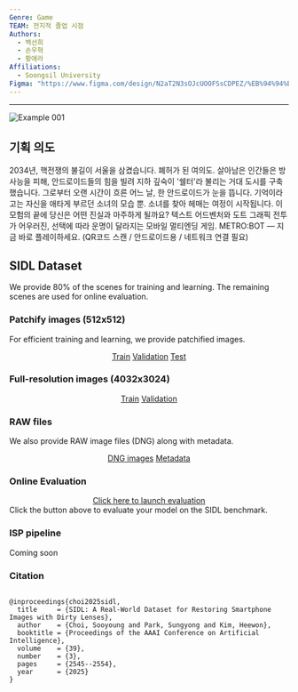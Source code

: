 ```yaml
---
Genre: Game
TEAM: 전지적 졸업 시점
Authors:
  - 백선희
  - 손우혁
  - 황애라
Affiliations:
  - Soongsil University
Figma: "https://www.figma.com/design/N2aT2N3sOJcUOOFSsCDPEZ/%EB%94%94%EC%9E%90%EC%9D%B8?node-id=779-232&t=xaIZoRMNblZIWJmT-1"
---
```


<body>
  <hr>
  <img src = "images/1.png" alt = "Example 001" style="display: block; margin: auto;">
</body>


<!-- Using HTML to center the abstract -->
<div class="columns is-centered has-text-centered">
  <div class="column is-four-fifths">
    <h2>기획 의도</h2>
    <div class="content has-text-justified">
      2034년, 핵전쟁의 불길이 서울을 삼켰습니다. 폐허가 된 여의도. 살아남은 인간들은 방사능을 피해, 안드로이드들의 힘을 빌려 지하 깊숙이 '쉘터'라 불리는 거대 도시를 구축했습니다. 그로부터 오랜 시간이 흐른 어느 날, 한 안드로이드가 눈을 뜹니다. 기억이라고는 자신을 애타게 부르던 소녀의 모습 뿐. 소녀를 찾아 헤매는 여정이 시작됩니다. 이 모험의 끝에 당신은 어떤 진실과 마주하게 될까요? 텍스트 어드벤처와 도트 그래픽 전투가 어우러진, 선택에 따라 운명이 달라지는 모바일 멀티엔딩 게임. METRO:BOT — 지금 바로 플레이하세요. (QR코드 스캔 / 안드로이드용 / 네트워크 연결 필요)
    </div>
  </div>
</div>


<!-- Dataset Download Buttons -->

## SIDL Dataset 
We provide 80% of the scenes for training and learning. The remaining scenes are used for online evaluation.
### Patchify images (512x512)
For efficient training and learning, we provide patchified images. 
<div class="buttons" style="text-align: center; margin-top: 1em;">
  <a class="button is-primary" href="https://drive.google.com/file/d/1es3rPo5Y9O96EjDVXanUY8NpaRprWH-h/view?usp=sharing" target="_blank">Train</a>
  <a class="button is-primary" href="https://drive.google.com/file/d/1u5-MDauO3XolXsU6eOARwlXo7SnpLwqA/view?usp=sharing" target="_blank">Validation</a>
  <a class="button is-primary" href="https://drive.google.com/file/d/1-SFyyjH0G3C68OfDjZ_O7M4mOqkcJdEf/view?usp=sharing" target="_blank">Test</a>
</div>

### Full-resolution images (4032x3024)
<div class="buttons" style="text-align: center; margin-top: 1em;">
  <a class="button is-primary" href="https://drive.google.com/file/d/1s_gUw1DCqokihl3YtO3lu9_GnLZaSElI/view?usp=sharing" target="_blank">Train</a>
  <a class="button is-primary" href="https://drive.google.com/file/d/1OHxG8Jh0goKIhkJTe9NXZ6uIuD5qVaNH/view?usp=sharing" target="_blank">Validation</a>
</div>

### RAW files
We also provide RAW image files (DNG) along with metadata.
<div class="buttons" style="text-align: center; margin-top: 1em;">
  <a class="button is-primary" href="https://drive.google.com/file/d/1k78IIsUl2eYPnPvWkBampU0qlMrW4F-u/view?usp=sharing" target="_blank">DNG images</a>
  <a class="button is-primary" href="https://drive.google.com/file/d/1lAab5F3jjCByY4OEvGSAfykyAqp2wfTi/view?usp=sharing" target="_blank">Metadata</a>
</div>

### Online Evaluation  
<div class="buttons" style="text-align: center; margin-top: 1em;">
  <a class="button is-primary" href="http://203.253.25.170:8080" target="_blank">Click here to launch evaluation</a>
</div>  
Click the button above to evaluate your model on the SIDL benchmark.


### ISP pipeline
Coming soon


### Citation
<pre><code class="language-bibtex">
@inproceedings{choi2025sidl,
  title     = {SIDL: A Real-World Dataset for Restoring Smartphone Images with Dirty Lenses},
  author    = {Choi, Sooyoung and Park, Sungyong and Kim, Heewon},
  booktitle = {Proceedings of the AAAI Conference on Artificial Intelligence},
  volume    = {39},
  number    = {3},
  pages     = {2545--2554},
  year      = {2025}
}
</code></pre>

